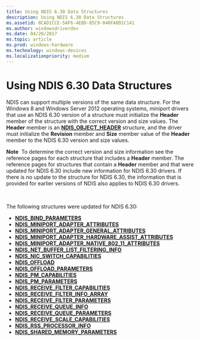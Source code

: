 ```yaml
---
title: Using NDIS 6.30 Data Structures
description: Using NDIS 6.30 Data Structures
ms.assetid: 0CAD1CCE-5AF6-4EBD-85C9-040FA0D1C141
ms.author: windowsdriverdev
ms.date: 04/20/2017
ms.topic: article
ms.prod: windows-hardware
ms.technology: windows-devices
ms.localizationpriority: medium
---
```


# Using NDIS 6.30 Data Structures


NDIS can support multiple versions of the same data structure. For the Windows 8 and Windows Server 2012 operating systems, miniport drivers that use an NDIS 6.30 version of a structure must initialize the **Header** member of the structure with the correct version and size values. The **Header** member is an [**NDIS\_OBJECT\_HEADER**](https://msdn.microsoft.com/library/windows/hardware/ff566588) structure, and the driver must initialize the **Revision** member and **Size** member value of the **Header** member to the NDIS 6.30 version and size values.

**Note**  To determine the correct version and size information see the reference pages for each structure that includes a **Header** member. The reference pages for structures that contain a **Header** member and that were updated for NDIS 6.30 include new information for NDIS 6.30 drivers. If there is no update to the structure for NDIS 6.30, the information that is provided for earlier versions of NDIS also applies to NDIS 6.30 drivers.

 

The following structures were updated for NDIS 6.30:

- [**NDIS\_BIND\_PARAMETERS**](https://msdn.microsoft.com/library/windows/hardware/ff564832)
- [**NDIS\_MINIPORT\_ADAPTER\_ATTRIBUTES**](https://msdn.microsoft.com/library/windows/hardware/ff565920)
- [**NDIS\_MINIPORT\_ADAPTER\_GENERAL\_ATTRIBUTES**](https://msdn.microsoft.com/library/windows/hardware/ff565923)
- [**NDIS\_MINIPORT\_ADAPTER\_HARDWARE\_ASSIST\_ATTRIBUTES**](https://msdn.microsoft.com/library/windows/hardware/ff565924)
- [**NDIS\_MINIPORT\_ADAPTER\_NATIVE\_802\_11\_ATTRIBUTES**](https://msdn.microsoft.com/library/windows/hardware/ff565926)
- [**NDIS\_NET\_BUFFER\_LIST\_FILTERING\_INFO**](https://msdn.microsoft.com/library/windows/hardware/ff566567)
- [**NDIS\_NIC\_SWITCH\_CAPABILITIES**](https://msdn.microsoft.com/library/windows/hardware/ff566583)
- [**NDIS\_OFFLOAD**](https://msdn.microsoft.com/library/windows/hardware/ff566705)
- [**NDIS\_OFFLOAD\_PARAMETERS**](https://msdn.microsoft.com/library/windows/hardware/ff566706)
- [**NDIS\_PM\_CAPABILITIES**](https://msdn.microsoft.com/library/windows/hardware/ff566748)
- [**NDIS\_PM\_PARAMETERS**](https://msdn.microsoft.com/library/windows/hardware/ff566759)
- [**NDIS\_RECEIVE\_FILTER\_CAPABILITIES**](https://msdn.microsoft.com/library/windows/hardware/ff566864)
- [**NDIS\_RECEIVE\_FILTER\_INFO\_ARRAY**](https://msdn.microsoft.com/library/windows/hardware/ff567179)
- [**NDIS\_RECEIVE\_FILTER\_PARAMETERS**](https://msdn.microsoft.com/library/windows/hardware/ff567181)
- [**NDIS\_RECEIVE\_QUEUE\_INFO**](https://msdn.microsoft.com/library/windows/hardware/ff567204)
- [**NDIS\_RECEIVE\_QUEUE\_PARAMETERS**](https://msdn.microsoft.com/library/windows/hardware/ff567211)
- [**NDIS\_RECEIVE\_SCALE\_CAPABILITIES**](https://msdn.microsoft.com/library/windows/hardware/ff567220)
- [**NDIS\_RSS\_PROCESSOR\_INFO**](https://msdn.microsoft.com/library/windows/hardware/ff567274)
- [**NDIS\_SHARED\_MEMORY\_PARAMETERS**](https://msdn.microsoft.com/library/windows/hardware/ff567303)
 

 





